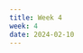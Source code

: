 ```yaml
---
title: Week 4
week: 4
date: 2024-02-10
---
```


<!-- - Homework 2 is due next Friday at **5 PM**.
- Lab 3 is due this Wednesday at **5 PM**. See the [calendar](calendar) for the schedule of lab sections.
- Discussion 3 will be held on Wednesday. See the [calendar](calendar) for the schedule of discussion sections.
- Vitamin 4 is due this Sunday at 11:59 PM.  -->
